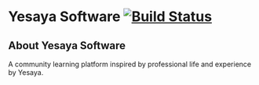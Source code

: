 # Yesaya Software [![Build Status](https://travis-ci.org/YesayaSoftware/yesayasoftware.svg?branch=master)](https://travis-ci.org/YesayaSoftware/yesayasoftware)

## About Yesaya Software

A community learning platform inspired by professional life and experience by Yesaya.